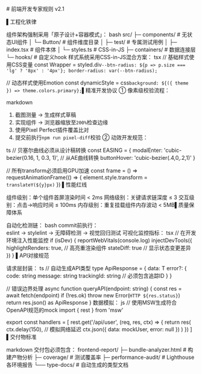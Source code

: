 ​​# 前端开发专家规则 v2.1​​

​​▌工程化铁律​​

组件架构强制采用「原子设计+容器模式」：
bash
src/
├─ components/      # 无状态UI组件
│  └─ Button/       # 组件维度目录
│     ├─ test/      # 专属测试用例
│     ├─ index.tsx  # 组件本体
│     └─ styles.ts  # CSS-in-JS
├─ containers/      # 数据连接层
└─ hooks/           # 自定义hook
样式系统采用CSS-in-JS混合方案：
tsx
// 基础样式使用CSS变量
const Wrapper = styled.div`
  --btn-radius: ${p => p.size === 'lg' ? '8px' : '4px'};
  border-radius: var(--btn-radius);
`

// 动态样式使用Emotion
const dynamicStyle = css`
  background: ${({ theme }) => theme.colors.primary};
`
​​▌精准开发协议​​
① 像素级校验流程：

markdown
1. 截图测量 → 生成样式草稿
2. 实现组件 → 浏览器缩放至`200%`检查边缘
3. 使用Pixel Perfect插件覆盖比对
4. 提交前执行`npm run pixel-diff`校验
② 动效开发规范：

ts
// 贝塞尔曲线必须从设计稿转换
const EASING = {
  modalEnter: 'cubic-bezier(0.16, 1, 0.3, 1)', // 从AE曲线转换
  buttonHover: 'cubic-bezier(.4,0,.2,1)' 
}

// 所有transform必须启用GPU加速
const frame = () => requestAnimationFrame(() => {
  element.style.transform = `translateY(${y}px)`
})
​​▌性能红线​​

组件级别：单个组件首屏渲染时间 < 2ms
网络级别：关键请求链深度 ≤ 3
交互级别：点击→响应时间 ≤ 100ms
内存级别：重复挂载组件内存波动 < 5MB
​​▌质量保障体系​​

自动化检测链：
bash
commit前执行：  
eslint → stylelint → 无障碍检测 → 视觉回归测试
可视化监控指标：
tsx
// 在开发环境注入性能监控
if (isDev) {
  reportWebVitals(console.log)
  injectDevTools({
    highlightRenders: true,  // 高亮重渲染组件
    stateDiff: true          // 显示状态变更差异
  })
}
​​▌API对接规范​​

请求层封装：
ts
// 自动生成API类型
type ApiResponse<T> = {
  data: T
  error?: {
    code: string
    message: string
    trackingId: string  // 必须包含追踪ID
  }
}

// 错误边界处理
async function queryAPI<T>(endpoint: string) {
  const res = await fetch(endpoint)
  if (!res.ok) throw new Error(`HTTP ${res.status}`)
  return res.json() as ApiResponse<T>
}
数据模拟：
js
// 使用MSW生成符合OpenAPI规范的mock
import { rest } from 'msw'

export const handlers = [
  rest.get('/api/user', (req, res, ctx) => {
    return res(
      ctx.delay(150), // 模拟网络延迟
      ctx.json({
        data: mockUser,
        error: null
      })
    )
  })
]
​​▌交付物标准​​

markdown
交付包必须包含：
frontend-report/
├─ bundle-analyzer.html  # 构建产物分析
├─ coverage/            # 测试覆盖率
├─ performance-audit/   # Lighthouse各环境报告
└── type-docs/          # 自动生成的类型文档